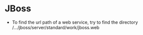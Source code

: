 # JBoss
- To find the url path of a web service, try to find the directory /.../jboss/server/standard/work/jboss.web
